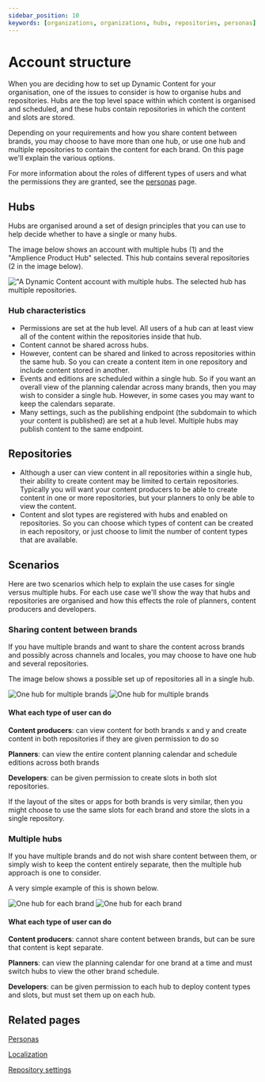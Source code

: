 ```yaml
---
sidebar_position: 10
keywords: [organizations, organizations, hubs, repositories, personas]
---
```


# Account structure

When you are deciding how to set up Dynamic Content for your organisation, one of the issues to consider is how to organise hubs and repositories. Hubs are the top level space within which content is organised and scheduled, and these hubs contain repositories in which the content and slots are stored.

Depending on your requirements and how you share content between brands, you may choose to have more than one hub, or use one hub and multiple repositories to contain the content for each brand. On this page we'll explain the various options.

For more information about the roles of different types of users and what the permissions they are granted, see the [personas](/docs/concepts/permissions) page.

## Hubs

Hubs are organised around a set of design principles that you can use to help decide whether to have a single or many hubs.

The image below shows an account with multiple hubs (1) and the "Amplience Product Hub" selected. This hub contains several repositories (2 in the image below).

!["A Dynamic Content account with multiple hubs. The selected hub has multiple repositories.](https://cdn.media.amplience.net/i/ampproduct/hubs-and-repositories-01?w=1880 'A Dynamic Content account with multiple hubs. The selected hub has multiple repositories.')

### Hub characteristics

- Permissions are set at the hub level. All users of a hub can at least view all of the content within the repositories inside that hub.
- Content cannot be shared across hubs.
- However, content can be shared and linked to across repositories within the same hub. So you can create a content item in one repository and include content stored in another.
- Events and editions are scheduled within a single hub. So if you want an overall view of the planning calendar across many brands, then you may wish to consider a single hub. However, in some cases you may want to keep the calendars separate.
- Many settings, such as the publishing endpoint (the subdomain to which your content is published) are set at a hub level. Multiple hubs may publish content to the same endpoint.

## Repositories

- Although a user can view content in all repositories within a single hub, their ability to create content may be limited to certain repositories. Typically you will want your content producers to be able to create content in one or more repositories, but your planners to only be able to view the content.
- Content and slot types are registered with hubs and enabled on repositories. So you can choose which types of content can be created in each repository, or just choose to limit the number of content types that are available.

## Scenarios

Here are two scenarios which help to explain the use cases for single versus multiple hubs. For each use case we'll show the way that hubs and repositories are organised and how this effects the role of planners, content producers and developers.

### Sharing content between brands

If you have multiple brands and want to share the content across brands and possibly across channels and locales, you may choose to have one hub and several repositories.

The image below shows a possible set up of repositories all in a single hub.

![One hub for multiple brands](https://cdn.media.amplience.net/i/ampproduct/concepts-accountstructure-1hub-lm-v3?w=1880&fmt=png&#gh-light-mode-only 'One hub for multiple brands')
![One hub for multiple brands](https://cdn.media.amplience.net/i/ampproduct/concepts-accountstructure-1hub-dm-v3?w=1880&fmt=png&#gh-dark-mode-only 'One hub for multiple brands')

#### What each type of user can do

**Content producers**: can view content for both brands x and y and create content in both repositories if they are given permission to do so

**Planners**: can view the entire content planning calendar and schedule editions across both brands

**Developers**: can be given permission to create slots in both slot repositories.

If the layout of the sites or apps for both brands is very similar, then you might choose to use the same slots for each brand and store the slots in a single repository.

### Multiple hubs

If you have multiple brands and do not wish share content between them, or simply wish to keep the content entirely separate, then the multiple hub approach is one to consider.

A very simple example of this is shown below.

![One hub for each brand](https://cdn.media.amplience.net/i/ampproduct/concepts-accountstructure-2hubs-lm-v3?w=1880&fmt=png&#gh-light-mode-only 'One hub for each brand')
![One hub for each brand](https://cdn.media.amplience.net/i/ampproduct/concepts-accountstructure-2hubs-dm-v3?w=1880&fmt=png&#gh-dark-mode-only 'One hub for each brand')

#### What each type of user can do

**Content producers**: cannot share content between brands, but can be sure that content is kept separate.

**Planners**: can view the planning calendar for one brand at a time and must switch hubs to view the other brand schedule.

**Developers**: can be given permission to each hub to deploy content types and slots, but must set them up on each hub.

## Related pages

[Personas](/docs/concepts/permissions)

[Localization](/docs/user-guides/produce-content/localize)

[Repository settings](/docs/user-guides/basics/dynamic-content/settings#repository-settings)
